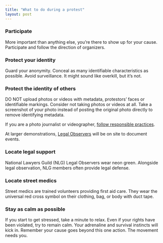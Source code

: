```yaml
---
title: "What to do during a protest"
layout: post
---
```

### Participate
More important than anything else, you’re there to show up for your cause. Participate and follow the direction of organizers. 

### Protect your identity
Guard your anonymity. Conceal as many identifiable characteristics as possible. Avoid surveillance. It might sound like overkill, but it’s not.

### Protect the identity of others
DO NOT upload photos or videos with metadata, protestors’ faces or identifiable markings.  Consider not taking photos or videos at all. Take a screenshot of your photo instead of posting the original photo directly to remove identifying metadata.

If you are a photo journalist or videographer, [follow responsible practices](https://twitter.com/sarahmcgphoto/status/1266936193373143041). 

At larger demonstrations, [Legal Observers](https://www.nlg.org/legalobservers/) will be on site to document events.

### Locate legal support
National Lawyers Guild (NLG) Legal Observers wear neon green. Alongside legal observation, NLG members often provide legal defense. 

### Locate street medics
Street medics are trained volunteers providing first aid care. They wear the universal red cross symbol on their clothing, bag, or body with duct tape.

### Stay as calm as possible
If you start to get stressed, take a minute to relax. Even if your rights have been violated, try to remain calm. Your adrenaline and survival instincts will kick in. Remember your cause goes beyond this one action. The movement needs you.